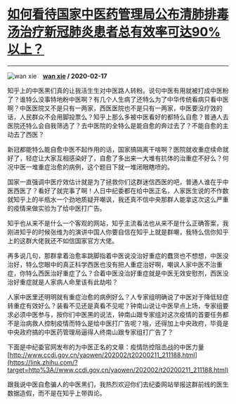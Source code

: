 # [如何看待国家中医药管理局公布清肺排毒汤治疗新冠肺炎患者总有效率可达90%以上？](https://www.zhihu.com/answer/1021408258)

--------------------------------------------------------------------------------------

![wan xie](https://pic1.zhimg.com/v2-c28a829ba25f3fab43c5bbcaf2e051dc.jpg?source=1940ef5c "wan xie")&emsp;**[wan xie](https://www.zhihu.com/people/wan-xie-79) / 2020-02-17**

知乎上的中医黑们真的让我活生生对中医路人转粉。说句中医有用就被打成中医粉了？谁特么没事特地粉中医啊？有几个人生病了还特么为了中华传统看病只看中医啊？中医医院又不是只有一两家，西医医院也不是只有一两家，中医要没疗效的话，人民群众不会用脚投票么？知乎上那么多被中医看好的都特么自愈？普通人去医院还特么会自我筛选了？去中医院的全特么是能自愈的奔过去了？不能自愈的主动去了西医？

新冠都能特么能自愈中医不起作用的话，国家搞隔离干啥啊？医院就收重症续命就好了，轻症让大家互相感染好了，自愈了多出来一大堆有抗体的治重症不好么？何况中医一堆重症治愈的病例，这个题目下就一堆闭眼瞎喷的。

国家一直强调中医疗效估计就是为了拯救你们这群迷信西医的吧，普通人谁在乎中医西医了？看好了就完事了啊！人日中纪委都在给中医正名，人家医生说的不作数就知乎上的半瓶水一个劲地质疑开嘲讽，我还真不信中央那群人能拿这次这么严重的疫情来做实验为了给中医打广告。

知乎也从来不是什么一个客观的网站，知乎主流看法也从来不是什么正确答案，我刚进知乎的时候张维为的演讲中国人你要自信在知乎上就是群嘲，我特么信你知乎上的这群大佬我还不如信国家官方大佬。

再多说几句，那群拿着治愈率跳脚指着中医说没治好重症的蠢货也不想想，中医没治好，特么您眼中的真正科学西医也没有把人重症治好啊，嘲讽人家中医不治重症，你特么西医治好重症了么？合着中医没治好重症就是中医无效安慰剂，西医没治好重症就是人家病人命里该有此劫啦？

人家中医里还明明就有重症治愈的病例好么？人专家组明确说了中医对于降低轻症转重症有效好么？装看不见还是真看不见呢？钟南山说让中医早点上场，专家组要求必须中医参与，按你们中医黑的说法，钟南山跟专家组对这次疫情的首要任务都不是治病救人控制疫情而特么是给中医打广告呢？哦，还得加上中央政府，毕竟是中央政府搞的中医药管理局逼得人终南山跟专家组打广告了？

下面是中纪委官网发布的为中医正名的文章：疫情防控阻击战的中医力量[http://www.ccdi.gov.cn/yaowen/202002/t20200211_211188.html](https://link.zhihu.com/?target=http%3A//www.ccdi.gov.cn/yaowen/202002/t20200211_211188.html)

跟我说中医自愈骗人的中医黑们，我热烈欢迎你们去纪委网站举报这群前线的医生数据造假，而不是在知乎上带舆论。



